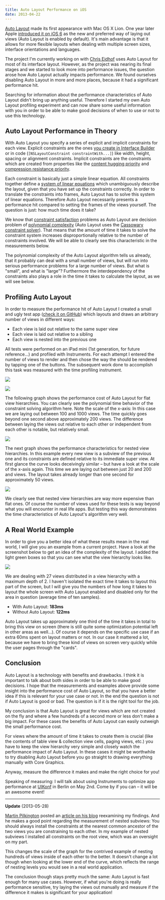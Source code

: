 ```yaml
---
title: Auto Layout Performance on iOS
date: 2013-04-22
---
```


[Auto Layout][1] made its first appearance with Mac OS X Lion. One year later Apple [introduced it on iOS 6][2] as the new and preferred way of laying out views (Auto Layout is enabled by default). It's main advantage is that it allows for more flexible layouts when dealing with multiple screen sizes, interface orientations and languages.

The project I'm currently working on with [Chris Eidhof][3] uses Auto Layout for most of its interface layout. However, as the project was nearing its final stages and we started to look more into performance issues, the question arose how Auto Layout actually impacts performance. We found ourselves disabling Auto Layout in more and more places, because it had a significant performance hit.

Searching for information about the performance characteristics of Auto Layout didn't bring up anything useful. Therefore I started my own Auto Layout profiling experiment and can now share some useful information with you in order to be able to make good decisions of when to use or not to use this technology.

[1]:https://developer.apple.com/library/mac/#documentation/UserExperience/Conceptual/AutolayoutPG/Articles/Introduction.html
[2]:https://developer.apple.com/library/ios/#releasenotes/General/WhatsNewIniOS/Articles/iOS6.html
[3]:http://chris.eidhof.nl


## Auto Layout Performance in Theory

With Auto Layout you specify a series of explicit and implicit constraints for each view. Explicit constraints are the ones [you create in Interface Builder][10] or in code (`[NSLayoutConstraint constraintWith...]`) like width, height, spacing or alignment constraints. Implicit constraints are the constraints which are created from properties like the [content hugging priority][11] and [compression resistance priority][12].

Each constraint is basically just a simple linear equation. All constraints together define a [system of linear equations][13] which unambiguously describe the layout, given that you have set up the constraints correctly. In order to translate the constraints into frames, Auto Layout has to solve this system of linear equations. Therefore Auto Layout necessarily presents a performance hit compared to setting the frames of the views yourself. The question is just: how much time does it take?

We know that [constraint satisfaction][14] problems as Auto Layout are decision problem of [polynomial complexity][15] (Auto Layout uses the [Cassowary constraint solver][16]). That means that the amount of time it takes to solve the constraint system increases disproportionally relative to the number of constraints involved. We will be able to clearly see this characteristic in the measurements below.

The polynomial complexity of the Auto Layout algorithm tells us already, that it probably can deal with a small number of views, but will run into serious performance problems for a large number of views. But what is "small", and what is "large"? Furthermore the interdependency of the constraints also plays a role in the time it takes to calculate the layout, as we will see below.

[10]:http://floriankugler.com/blog/2013/4/15/interface-builder-ndash-curse-or-convenience
[11]:http://developer.apple.com/library/ios/#documentation/UIKit/Reference/UIView_Class/UIView/UIView.html#//apple_ref/occ/instm/UIView/contentHuggingPriorityForAxis:
[12]:http://developer.apple.com/library/ios/documentation/UIKit/Reference/UIView_Class/UIView/UIView.html#//apple_ref/occ/instm/UIView/contentCompressionResistancePriorityForAxis:
[13]:http://en.wikipedia.org/wiki/System_of_linear_equations
[14]:http://en.wikipedia.org/wiki/Constraint_satisfaction
[15]:http://en.wikipedia.org/wiki/P_(complexity)
[16]:http://www.cs.washington.edu/research/constraints/cassowary/


## Profiling Auto Layout

In order to measure the performance hit of Auto Layout I created a small and ugly test app ([check it on GitHub][20]) which layouts and draws an arbitrary number of views in different ways:

[20]:https://github.com/dkduck/AutoLayoutProfiling

- Each view is laid out relative to the same super view
- Each view is laid out relative to a sibling
- Each view is nested into the previous one

All tests were performed on an iPad mini (1st generation, for future reference...) and profiled with Instruments. For each attempt I entered the number of views to render and then chose the way the should be rendered by tapping one of the buttons. The subsequent work done to accomplish this task was measured with the time profiling instrument.

![](/images/al-profiling-app.png)

![](/images/al-instruments-time-profiler.png)

The following graph shows the performance cost of Auto Layout for flat view hierarchies. You can clearly see the polynomial time behavior of the constraint solving algorithm here. Note the scale of the x-axis: In this case we are laying out between 100 and 1000 views. The time quickly goes beyond one second above approximately 200 views. The difference between laying the views out relative to each other or independent from each other is notable, but relatively small.

![](/images/al-flat.png)

The next graph shows the performance characteristics for nested view hierarchies. In this example every new view is a subview of the previous one and its constraints are defined relative to its immediate super view. At first glance the curve looks deceivingly similar &ndash; but have a look at the scale of the x-axis again. This time we are laying out between just 20 and 200 and views. The layout takes already longer than one second for approximately 50 views.

![](/images/al-nested.png)

We clearly see that nested view hierarchies are way more expensive than flat ones. Of course the number of views used for these tests is way beyond what you will encounter in real life apps. But testing this way demonstrates the time characteristics of Auto Layout's algorithm very well.



## A Real World Example

In order to give you a better idea of what these results mean in the real world, I will give you an example from a current project. Have a look at the screenshot below to get an idea of the complexity of the layout. I added the light green boxes so that you can see what the view hierarchy looks like.

![](/images/al-app-screenshot.png)

We are dealing with 27 views distributed in a view hierarchy with a maximum depth of 2. I haven't isolated the exact time it takes to layout this part of the screen, but I will give you the numbers of how long it takes to layout the whole screen with Auto Layout enabled and disabled only for the area in question (average time of ten samples).

- With Auto Layout: **183ms**
- Without Auto Layout: **122ms**

Auto Layout takes up approximately one third of the time it takes in total to bring this view on screen (there is still quite some optimization potential left in other areas as well...). Of course it depends on the specific use case if an extra 60ms spent on layout matters or not. In our case it mattered a lot, because we have to bring these kind of views on screen very quickly while the user pages through the "cards".


## Conclusion

Auto Layout is a technology with benefits and drawbacks. I think it is important to talk about both sides in order to be able to make good decisions. I hope that the measurements and examples above provide some insight into the performance cost of Auto Layout, so that you have a better idea if this is relevant for your use case or not. In the end the question is not if Auto Layout is good or bad. The question is if it is the right tool for the job.

My conclusion is that Auto Layout is great for views which are not created on the fly and where a few hundreds of a second more or less don't make a big impact. For these cases the benefits of Auto Layout can easily outweigh the small performance cost.

For views where the amount of time it takes to create them is crucial (like the contents of table view & collection view cells, paging views, etc.) you have to keep the view hierarchy very simple and closely watch the performance impact of Auto Layout. In these cases it might be worthwhile to try disabling Auto Layout before you go straight to drawing everything manually with Core Graphics.

Anyway, measure the difference it makes and make the right choice for you!

Speaking of measuring: I will talk about using Instruments to optimize app performance at [UIKonf][40] in Berlin on May 2nd. Come by if you can &ndash; it will be an awesome event!

[40]:http://www.uikonf.com

---

**Update** (2013-05-28)

[Martin Pilkington][50] posted an [article on his blog][51] reexamining my findings. And he makes a good point regarding the measurement of nested subviews: You should always install the constraints at the nearest common ancestor of the two views you are constraining to each other. In my example of nested subviews I installed all constraints on the root view, which was an oversight on my part.

[50]:https://twitter.com/pilky
[51]:http://pilky.me/view/36

This changes the scale of the graph for the contrived example of nesting hundreds of views inside of each other to the better. It doesn't change a lot though when looking at the lower end of the curve, which reflects the range of nesting levels you would see in a real world application.

The conclusion though stays pretty much the same: Auto Layout is fast enough for many use cases. However, if what you're doing is really performance sensitive, try laying the views out manually and measure if the difference it makes is significant for your application!
